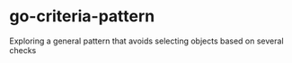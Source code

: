 # go-criteria-pattern
Exploring a general pattern that avoids selecting objects based on several checks

